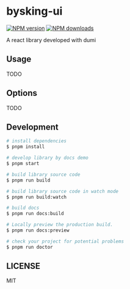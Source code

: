 # bysking-ui

[![NPM version](https://img.shields.io/npm/v/bysking-ui.svg?style=flat)](https://npmjs.org/package/bysking-ui)
[![NPM downloads](http://img.shields.io/npm/dm/bysking-ui.svg?style=flat)](https://npmjs.org/package/bysking-ui)

A react library developed with dumi

## Usage

TODO

## Options

TODO

## Development

```bash
# install dependencies
$ pnpm install

# develop library by docs demo
$ pnpm start

# build library source code
$ pnpm run build

# build library source code in watch mode
$ pnpm run build:watch

# build docs
$ pnpm run docs:build

# Locally preview the production build.
$ pnpm run docs:preview

# check your project for potential problems
$ pnpm run doctor
```

## LICENSE

MIT
